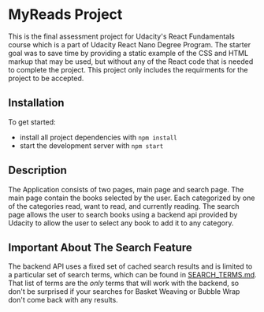 # MyReads Project

This is the final assessment project for Udacity's React Fundamentals course which is a part of Udacity React Nano Degree Program. The starter goal was to save time by providing a static example of the CSS and HTML markup that may be used, but without any of the React code that is needed to complete the project.
This project only includes the requirments for the project to be accepted.

## Installation

To get started:

* install all project dependencies with `npm install`
* start the development server with `npm start`

## Description
The Application consists of two pages, main page and search page. The main page contain the books selected by the user. Each categorized by one of the categories read, want to read, and currently reading.
The search page allows the user to search books using a backend api provided by Udacity to allow the user to select any book to add it to any category.

## Important About The Search Feature
The backend API uses a fixed set of cached search results and is limited to a particular set of search terms, which can be found in [SEARCH_TERMS.md](SEARCH_TERMS.md). That list of terms are the _only_ terms that will work with the backend, so don't be surprised if your searches for Basket Weaving or Bubble Wrap don't come back with any results.


